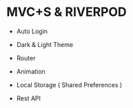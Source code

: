 #  MVC+S & RIVERPOD

- Auto Login

- Dark & Light Theme
  
- Router
  
- Animation

- Local Storage ( Shared Preferences )

- Rest API
